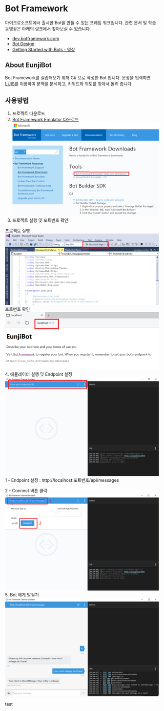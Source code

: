 # Bot Framework
마이크로소프트에서 출시한 Bot을 만들 수 있는 프레임 워크입니다. 관련 문서 및 학습 동영상은 아래의 링크에서 찾아보실 수 있습니다.
* [dev.botframework.com](https://dev.botframework.com/)
* [Bot Design](https://review.docs.microsoft.com/en-us/botframework/designing-bots/?branch=design-center)
* [Getting Started with Bots - 영상](https://mva.microsoft.com/en-us/training-courses/getting-started-with-bots-16759)

## About EunjiBot
Bot Framework를 실습해보기 위해 C# 으로 작성한 Bot 입니다.
문장을 입력하면 [LUIS](https://www.luis.ai/)를 이용하여 문맥을 분석하고, 키워드와 의도를 찾아서 돌려 줍니다. 

## 사용방법
1. 프로젝트 다운로드
2. [Bot Framework Emulator 다운로드](https://docs.botframework.com/en-us/downloads/)
![bot1](images/bot1.png)
3. 프로젝트 실행 및 포트번호 확인


프로젝트 실행
![bot2](images/bot2.png)
포트번호 확인
![bot3](images/bot3.png)
4. 에뮬레이터 실행 및 Endpoint 설정
![bot4](images/bot4.png)
1 - Endpoint 설정 : http://localhost:포트번호/api/messages


2 - Connect 버튼 클릭
![bot5](images/bot5.png)
5. Bot 에게 말걸기
![bot6](images/bot6.png)


test
